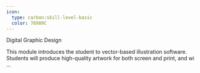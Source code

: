 ```yaml
---
icon:
  type: carbon:skill-level-basic
  color: 78909C
---
```

Digital Graphic Design

This module introduces the student to vector-based illustration software. Students will produce high-quality artwork for both screen and print, and wi ... 
